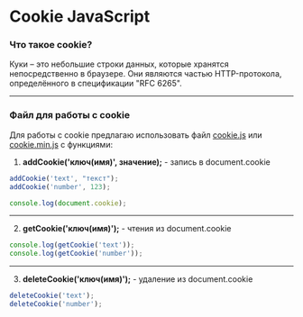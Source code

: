 # Cookie JavaScript
### Что такое cookie?
Куки – это небольшие строки данных, которые хранятся непосредственно в браузере. Они являются частью HTTP-протокола, определённого в спецификации "RFC 6265".
___
### Файл для работы с cookie
Для работы с cookie предлагаю использовать файл [cookie.js](https://github.com/MatveevFilipp/JavaScript/tree/master/JS/Cookie/cookie.js)   или [cookie.min.js](https://github.com/MatveevFilipp/JavaScript/tree/master/JS/Cookie/cookie.min.js) с функциями:   
1. **addCookie('ключ(имя)', значение);** - запись в document.cookie
```javascript
addCookie('text', "текст");
addCookie('number', 123);

console.log(document.cookie);
```
___
2. **getCookie('ключ(имя)');** - чтения из document.cookie
```javascript
console.log(getCookie('text'));
console.log(getCookie('number'));
```
___
3. **deleteCookie('ключ(имя)');** - удаление из document.cookie
```javascript
deleteCookie('text');
deleteCookie('number');
```

